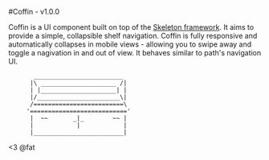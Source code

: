 #Coffin - v1.0.0

Coffin is a UI component built on top of the [Skeleton framework](//github.com/dhgamache/Skeleton). It aims to provide a simple, collapsible shelf navigation. Coffin is fully responsive and automatically collapses in mobile views - allowing you to swipe away and toggle a nagivation in and out of view. It behaves similar to path's navigation UI.

```
       _________________________
      |\ _____________________ /|
      | |_____________________| |
      |/_______________________\|
      /=========================\
     '==========================='
      |  ~~       _|_        ~~ |
      |            |            |
      |_________________________|
```

<3 @fat